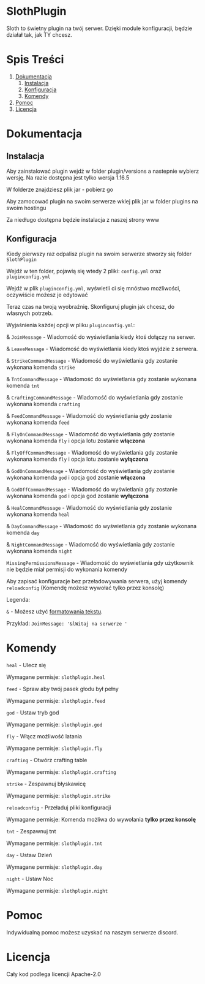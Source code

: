 
# SlothPlugin

Sloth to świetny plugin na twój serwer. Dzięki module konfiguracji, będzie działał tak, jak TY chcesz.

# Spis Treści

1. [Dokumentacja](#dokumentacja)
    1. [Instalacja](#instalacja)
    2. [Konfiguracja](#konfiguracja)
    3. [Komendy](#komendy)
3. [Pomoc](#pomoc)
2. [Licencja](#licencja)

# Dokumentacja

## Instalacja

Aby zainstalować plugin wejdź w folder plugin/versions a nastepnie wybierz wersję. Na razie dostępna jest tylko wersja 1.16.5

W folderze znajdziesz plik jar - pobierz go

Aby zamocować plugin na swoim serwerze wklej plik jar w folder plugins na swoim hostingu

Za niedługo dostępna będzie instalacja z naszej strony www



## Konfiguracja

Kiedy pierwszy raz odpalisz plugin na swoim serwerze stworzy się folder `SlothPlugin`

Wejdź w ten folder, pojawią się wtedy 2 pliki: `config.yml` oraz `pluginconfig.yml`

Wejdź w plik `pluginconfig.yml`, wyświetli ci się mnóstwo możliwości, oczywiście możesz je edytować

Teraz czas na twoją wyobraźnię. Skonfiguruj plugin jak chcesz, do własnych potrzeb.


Wyjaśnienia każdej opcji w pliku `pluginconfig.yml`:

& `JoinMessage` - Wiadomość do wyświetlania kiedy ktoś dołączy na serwer.

& `LeaveMessage` - Wiadomość do wyświetlania kiedy ktoś wyjdzie z serwera.

& `StrikeCommandMessage` - Wiadomość do wyświetlania gdy zostanie wykonana komenda `strike`

& `TntCommandMessage` - Wiadomość do wyświetlania gdy zostanie wykonana komenda `tnt`

& `CraftingCommandMessage` - Wiadomość do wyświetlania gdy zostanie wykonana komenda `crafting`

& `FeedCommandMessage` - Wiadomość do wyświetlania gdy zostanie wykonana komenda `feed`

& `FlyOnCommandMessage` - Wiadomość do wyświetlania gdy zostanie wykonana komenda `fly` i opcja lotu zostanie **włączona**

& `FlyOffCommandMessage` - Wiadomość do wyświetlania gdy zostanie wykonana komenda `fly` i opcja lotu zostanie **wyłączona**

& `GodOnCommandMessage` - Wiadomość do wyświetlania gdy zostanie wykonana komenda `god` i opcja god zostanie **włączona**

& `GodOffCommandMessage` - Wiadomość do wyświetlania gdy zostanie wykonana komenda `god` i opcja god zostanie **wyłączona**

& `HealCommandMessage` - Wiadomość do wyświetlania gdy zostanie wykonana komenda `heal`

& `DayCommandMessage` - Wiadomość do wyświetlania gdy zostanie wykonana komenda `day`

& `NightCommandMessage` - Wiadomość do wyświetlania gdy zostanie wykonana komenda `night`

`MissingPermissionsMessage` - Wiadomość do wyświetlania gdy użytkownik nie będzie miał permisji do wykonania komendy

Aby zapisać konfiguracje bez przeładowywania serwera, użyj komendy `reloadconfig` (Komendę możesz wywołać tylko przez konsolę)


Legenda:

`&` - Możesz użyć [formatowania tekstu](https://minecraft.fandom.com/pl/wiki/Kody_formatowania). 

Przykład: `JoinMessage: '&lWitaj na serwerze '`


# Komendy

`heal` - Ulecz się

Wymagane permisje: `slothplugin.heal`

`feed` - Spraw aby twój pasek głodu był pełny

Wymagane permisje: `slothplugin.feed`

`god` - Ustaw tryb god

Wymagane permisje: `slothplugin.god`

`fly` - Włącz możliwość latania

Wymagane permisje: `slothplugin.fly`

`crafting` - Otwórz crafting table

Wymagane permisje: `slothplugin.crafting`

`strike` - Zespawnuj błyskawicę

Wymagane permisje: `slothplugin.strike`

`reloadconfig` - Przeładuj pliki konfiguracji

Wymagane permisje: Komenda możliwa do wywołania **tylko przez konsolę**

`tnt` - Zespawnuj tnt

Wymagane permisje: `slothplugin.tnt`

`day` - Ustaw Dzień

Wymagane permisje: `slothplugin.day`

`night` - Ustaw Noc

Wymagane permisje: `slothplugin.night`

# Pomoc

Indywidualną pomoc możesz uzyskać na naszym serwerze discord.

# Licencja

Cały kod podlega licencji Apache-2.0
